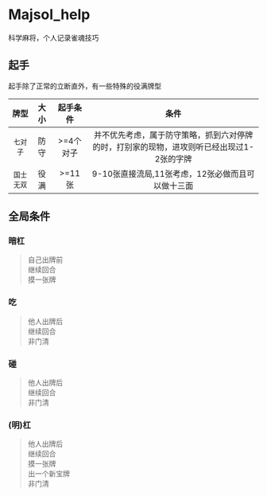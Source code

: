 # Majsol_help

科学麻将，个人记录雀魂技巧

## 起手

起手除了正常的立断直外，有一些特殊的役满牌型

|        牌型         |  大小  | 起手条件  |                                   条件                                                              |
| :-------------------: | :----: | :-----: | :--------------------------------------------------------------------------------------------------------: |
| `七对子`  |  防守  |   >=4个对子   |      并不优先考虑，属于防守策略，抓到六对停牌的时，打别家的现物，进攻则听已经出现过1-2张的字牌           |
|  `国士无双`   |  役满  |   >=11张   |                                               9-10张直接流局,11张考虑，12张必做而且可以做十三面                                                |

## 全局条件

### 暗杠

> 自己出牌前\
继续回合\
摸一张牌

### 吃

> 他人出牌后\
继续回合\
非门清

### 碰

> 他人出牌后\
继续回合\
非门清

### (明)杠

> 他人出牌后\
继续回合\
摸一张牌\
出一个新宝牌\
非门清
